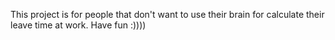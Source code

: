 This project is for people that don't want to use their brain for calculate their leave time at work. 
Have fun :))))
